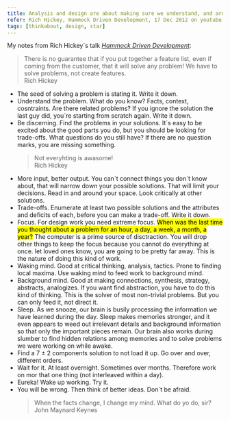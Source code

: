 ```yaml
---
title: Analysis and design are about making sure we understand, and are solving, problems
refer: Rich Hickey, Hammock Driven Development, 17 Dec 2012 on youtube
tags: [thinkabout, design, star]
---
```

My notes from Rich Hickey´s talk <cite><a href="https://youtu.be/f84n5oFoZBc">Hammock Driven Development</a></cite>:

<blockquote>There is no guarantee that if you put together a feature list, even if coming from the customer, that it will solve any problem! We have to solve problems, not create features. 
<footer>Rich Hickey</footer>
</blockquote>

- The seed of solving a problem is stating it. Write it down.
- Understand the problem. What do you know? Facts, context, cosntraints. Are there related problems? If you ignore the solution the last guy did, you´re starting from scratch again. Write it down.
- Be discerning. Find the problems in your solutions. It´s easy to be excited about the good parts you do, but you should be looking for trade-offs. What questions do you still have? If there are no question marks, you are missing something.
	<blockquote>Not everyhting is awasome!<footer>Rich Hickey</footer></blockquote>
- More input, better output. You can´t connect things you don´t know about, that will narrow down your possible solutions. That will limit your decisions. Read in and around your space. Look critically at other solutions.
- Trade-offs. Enumerate at least two possible solutions and the attributes and deficits of each, before you can make a trade-off. Write it down.
- Focus. For design work you need extreme focus. <mark>When was the last time you thought about a problem for an hour, a day, a week, a month, a year?</mark> The computer is a prime source of disctraction. You will drop other things to keep the focus because you cannot do everything at once. let loved ones know, you are going to be pretty far away. This is the nature of doing this kind of work.
- Waking mind. Good at critical thinking, analysis, tactics. Prone to finding local maxima. Use waking mind to feed work to background mind. 
- Background mind. Good at making connections, synthesis, strategy, abstracts, analogizes. If you want find abstraction, you have to do this kind of thinking. This is the solver of most non-trivial problems. But you can only feed it, not direct it.
- Sleep. As we snooze, our brain is busily processing the information we have learned during the day. Sleep makes memories stronger, and it even appears to weed out irrelevant details and background information so that only the important pieces remain. Our brain also works during slumber to find hidden relations among memories and to solve problems we were working on while awake.
- Find a 7 ± 2 components solution to not load it up. Go over and over, different orders.
- Wait for it. At least overnight. Sometimes over months. Therefore work on mor that one thing (not interleaved within a day).
- Eureka! Wake up working. Try it. 
- You will be wrong. Then think of better ideas. Don´t be afraid.
	<blockquote>When the facts change, I change my mind. What do yo do, sir?<footer>John Maynard Keynes</footer></blockquote>
